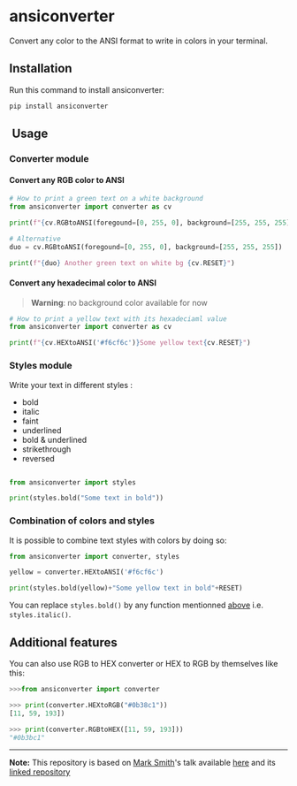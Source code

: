 # ansiconverter  

Convert any color to the ANSI format to write in colors in your terminal.

## Installation

Run this command to install ansiconverter:

```python
pip install ansiconverter
```

##  Usage

### Converter module

#### Convert any RGB color to ANSI

```python
# How to print a green text on a white background
from ansiconverter import converter as cv

print(f"{cv.RGBtoANSI(foregound=[0, 255, 0], background=[255, 255, 255])}Green text on white background{cv.RESET}")

# Alternative
duo = cv.RGBtoANSI(foregound=[0, 255, 0], background=[255, 255, 255])

print(f"{duo} Another green text on white bg {cv.RESET}")

```

#### Convert any hexadecimal color to ANSI  

> **Warning**: no background color available for now

```python
# How to print a yellow text with its hexadeciaml value
from ansiconverter import converter as cv

print(f"{cv.HEXtoANSI('#f6cf6c')}Some yellow text{cv.RESET}")

```

### Styles module

Write your text in different styles :

* bold
* italic
* faint
* underlined
* bold & underlined
* strikethrough
* reversed

```python

from ansiconverter import styles

print(styles.bold("Some text in bold"))
```

### Combination of colors and styles

It is possible to combine text styles with colors by doing so:
```python
from ansiconverter import converter, styles

yellow = converter.HEXtoANSI('#f6cf6c')

print(styles.bold(yellow)+"Some yellow text in bold"+RESET)
```

You can replace `styles.bold()` by any function mentionned [above](#styles-module) i.e. `styles.italic()`.

## Additional features

You can also use RGB to HEX converter or HEX to RGB by themselves like this:
``` python
>>>from ansiconverter import converter

>>> print(converter.HEXtoRGB("#0b38c1"))
[11, 59, 193])

>>> print(converter.RGBtoHEX([11, 59, 193]))
"#0b3bc1"
```

* * *

**Note:** This repository is based on [Mark Smith](https://github.com/judy2k)'s talk available [here](https://youtu.be/GIF3LaRqgXo) and its [linked repository](https://github.com/judy2k/publishing_python_packages_talk)
